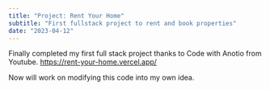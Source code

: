 ```yaml
---
title: "Project: Rent Your Home"
subtitle: "First fullstack project to rent and book properties"
date: "2023-04-12"
---
```


Finally completed my first full stack project thanks to Code with Anotio from Youtube. 
https://rent-your-home.vercel.app/

Now will work on modifying this code into my own idea.




